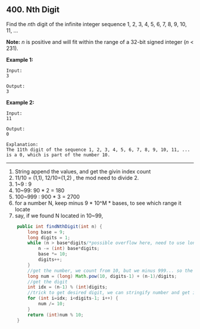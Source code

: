 ## 400. Nth Digit

Find the *n*th digit of the infinite integer sequence 1, 2, 3, 4, 5, 6, 7, 8, 9, 10, 11, ... 

**Note:**
*n* is positive and will fit within the range of a 32-bit signed integer (*n* < 231).

**Example 1:**

```
Input:
3

Output:
3
```



**Example 2:**

```
Input:
11

Output:
0

Explanation:
The 11th digit of the sequence 1, 2, 3, 4, 5, 6, 7, 8, 9, 10, 11, ... is a 0, which is part of the number 10.
```

---

1. String append the values, and get the givin index count
2. 11/10 = (1,1), 12/10=(1,2) , the mod need to divide 2.
3. 1~9 : 9
4. 10~99: 90 * 2 = 180
5. 100~999 : 900 * 3 = 2700
6. for a number N, keep minus 9 * 10^M * bases, to see which range it locate
7. say, if we found N located in 10~99, 

```java
    public int findNthDigit(int n) {
        long base = 9; 
        long digits = 1;
        while (n > base*digits/*possible overflow here, need to use long*/) {
            n -= (int) base*digits;
            base *= 10;
            digits++;
        }
        //get the number, we count from 10, but we minus 999... so the n should minus 1
        long num = (long) Math.pow(10, digits-1) + (n-1)/digits;
        //get the digit
        int idx = (n-1) % (int)digits;
        //trick to get desired digit, we can stringify number and get indexed character as well.
        for (int i=idx; i<digits-1; i++) {
            num /= 10;
        }
        return (int)num % 10;
    }
```

